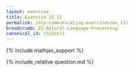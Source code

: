 ```yaml
---
layout: exercise
title: Exercise 22.11
permalink: /nlp-communicating-exercises/ex_11/
breadcrumb: 22-Natural-Language-Processing
canonical_id: ch22ex11
---
```


{% include mathjax_support %}
<div id="hiddden">{% include_relative question.md %}</div>